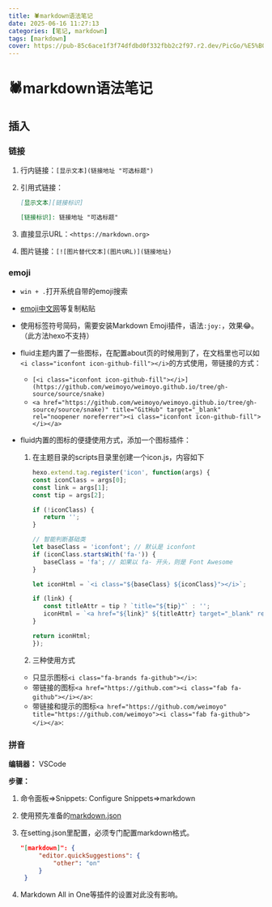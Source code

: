 ```yaml
---
title: 🕷️markdown语法笔记
date: 2025-06-16 11:27:13
categories: [笔记, markdown]
tags: [markdown]
cover: https://pub-85c6ace1f3f74dfdbd0f332fbb2c2f97.r2.dev/PicGo/%E5%B0%8F%E5%8F%AF%E7%88%B1%E8%B7%B3%E8%9B%9B.jpg
---
```


# 🕷️markdown语法笔记

## 插入

### 链接

1. 行内链接：```[显示文本](链接地址 "可选标题")```
2. 引用式链接：

   ```markdown
   [显示文本][链接标识]

   [链接标识]: 链接地址 "可选标题"
   ```

3. 直接显示URL：```<https://markdown.org>```
4. 图片链接：```[![图片替代文本](图片URL)](链接地址)```

### emoji

* ```win + .```打开系统自带的emoji搜索
* [emoji中文网](https://www.emojiall.com/zh-hans)等复制粘贴
* 使用标签符号简码，需要安装Markdown Emoji插件，语法```:joy:```，效果:joy:。（此方法hexo不支持）
* fluid主题内置了一些图标，在配置about页的时候用到了，在文档里也可以如```<i class="iconfont icon-github-fill"></i>```的方式使用，带链接的方式：
  * ```[<i class="iconfont icon-github-fill"></i>](https://github.com/weimoyo/weimoyo.github.io/tree/gh-source/source/snake)```
  * ```<a href="https://github.com/weimoyo/weimoyo.github.io/tree/gh-source/source/snake)" title="GitHub" target="_blank" rel="noopener noreferrer"><i class="iconfont icon-github-fill"></i></a>```
* fluid内置的图标的便捷使用方式，添加一个图标插件：
  1. 在主题目录的scripts目录里创建一个icon.js，内容如下

      ```js
      hexo.extend.tag.register('icon', function(args) {
      const iconClass = args[0];
      const link = args[1];
      const tip = args[2];

      if (!iconClass) {
         return '';
      }

      // 智能判断基础类
      let baseClass = 'iconfont'; // 默认是 iconfont
      if (iconClass.startsWith('fa-')) {
         baseClass = 'fa'; // 如果以 fa- 开头，则是 Font Awesome
      }

      let iconHtml = `<i class="${baseClass} ${iconClass}"></i>`;

      if (link) {
         const titleAttr = tip ? `title="${tip}"` : '';
         iconHtml = `<a href="${link}" ${titleAttr} target="_blank" rel="noopener noreferrer">${iconHtml}</a>`;
      }

      return iconHtml;
      });
      ```

  2. 三种使用方式

   * 只显示图标```<i class="fa-brands fa-github"></i>```:<i class="fa-brands fa-github"></i>
   * 带链接的图标```<a href="https://github.com"><i class="fab fa-github"></i></a>```:<a href="https://github.com"><i class="fab fa-github"></i></a>
   * 带链接和提示的图标```<a href="https://github.com/weimoyo" title="https://github.com/weimoyo"><i class="fab fa-github"></i></a>```:<a href="https://github.com/weimoyo" title="https://github.com/weimoyo"><i class="fab fa-github"></i></a>


### 拼音

**编辑器：** VSCode

**步骤：**

1. 命令面板=>Snippets: Configure Snippets=>markdown
2. 使用预先准备的[markdown.json](https://pan.quark.cn/s/9d21b46229ab)
3. 在setting.json里配置，必须专门配置markdown格式。

   ```json
   "[markdown]": {
        "editor.quickSuggestions": {
            "other": "on"
        }
    }
    ```

4. Markdown All in One等插件的设置对此没有影响。
